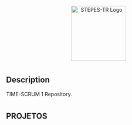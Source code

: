 <p align="center">
  <a href="https://github.com/stepestr/ipbl2020/tree/master/1_Paciente" target="blank"><img src="https://user-images.githubusercontent.com/10083265/95672144-b83c3f00-0b74-11eb-94d2-30c1333bb411.png" width="150" alt="STEPES-TR Logo" /></a>
</p>

#  
## Description

TIME-SCRUM 1 Repository.
#
## PROJETOS
